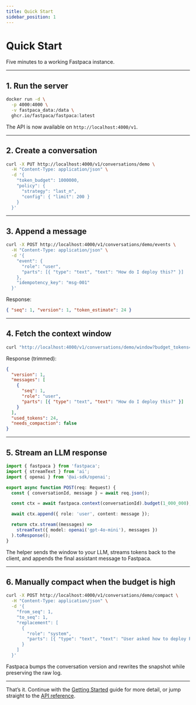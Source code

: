 ```yaml
---
title: Quick Start
sidebar_position: 1
---
```


# Quick Start

Five minutes to a working Fastpaca instance.

---

## 1. Run the server

```bash
docker run -d \
  -p 4000:4000 \
  -v fastpaca_data:/data \
  ghcr.io/fastpaca/fastpaca:latest
```

The API is now available on `http://localhost:4000/v1`.

---

## 2. Create a conversation

```bash
curl -X PUT http://localhost:4000/v1/conversations/demo \
  -H "Content-Type: application/json" \
  -d '{
    "token_budget": 1000000,
    "policy": {
      "strategy": "last_n",
      "config": { "limit": 200 }
    }
  }'
```

---

## 3. Append a message

```bash
curl -X POST http://localhost:4000/v1/conversations/demo/events \
  -H "Content-Type: application/json" \
  -d '{
    "event": {
      "role": "user",
      "parts": [{ "type": "text", "text": "How do I deploy this?" }]
    },
    "idempotency_key": "msg-001"
  }'
```

Response:

```json
{ "seq": 1, "version": 1, "token_estimate": 24 }
```

---

## 4. Fetch the context window

```bash
curl "http://localhost:4000/v1/conversations/demo/window?budget_tokens=1000000"
```

Response (trimmed):

```json
{
  "version": 1,
  "messages": [
    {
      "seq": 1,
      "role": "user",
      "parts": [{ "type": "text", "text": "How do I deploy this?" }]
    }
  ],
  "used_tokens": 24,
  "needs_compaction": false
}
```

---

## 5. Stream an LLM response

```typescript title="app/api/chat/route.ts"
import { fastpaca } from 'fastpaca';
import { streamText } from 'ai';
import { openai } from '@ai-sdk/openai';

export async function POST(req: Request) {
  const { conversationId, message } = await req.json();

  const ctx = await fastpaca.context(conversationId).budget(1_000_000);

  await ctx.append({ role: 'user', content: message });

  return ctx.stream((messages) =>
    streamText({ model: openai('gpt-4o-mini'), messages })
  ).toResponse();
}
```

The helper sends the window to your LLM, streams tokens back to the client, and appends the final assistant message to Fastpaca.

---

## 6. Manually compact when the budget is high

```bash
curl -X POST http://localhost:4000/v1/conversations/demo/compact \
  -H "Content-Type: application/json" \
  -d '{
    "from_seq": 1,
    "to_seq": 1,
    "replacement": [
      {
        "role": "system",
        "parts": [{ "type": "text", "text": "User asked how to deploy Fastpaca." }]
      }
    ]
  }'
```

Fastpaca bumps the conversation version and rewrites the snapshot while preserving the raw log.

---

That’s it. Continue with the [Getting Started](./getting-started.md) guide for more detail, or jump straight to the [API reference](../api/rest.md).
